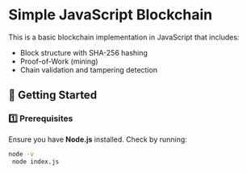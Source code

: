 # Simple JavaScript Blockchain

This is a basic blockchain implementation in JavaScript that includes:
- Block structure with SHA-256 hashing
- Proof-of-Work (mining)
- Chain validation and tampering detection

## 🚀 Getting Started

### 1️⃣ Prerequisites
Ensure you have **Node.js** installed. Check by running:
```sh
node -v
 node index.js
